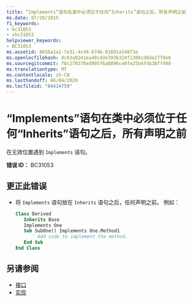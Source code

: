 ```yaml
---
title: “Implements”语句在类中必须位于任何“Inherits”语句之后，所有声明之前
ms.date: 07/20/2015
f1_keywords:
- bc31053
- vbc31053
helpviewer_keywords:
- BC31053
ms.assetid: 8036a1a1-7e31-4c49-b74b-01601a548f3e
ms.openlocfilehash: 8c03a0241ea48c43e393b324f1306cd8de27f8e6
ms.sourcegitcommit: f8c270376ed905f6a8896ce0fe25b4f4b38ff498
ms.translationtype: MT
ms.contentlocale: zh-CN
ms.lasthandoff: 06/04/2020
ms.locfileid: "84414759"
---
```

# <a name="implements-statement-must-follow-any-inherits-statement-and-precede-all-declarations-in-a-class"></a>“Implements”语句在类中必须位于任何“Inherits”语句之后，所有声明之前
在无效位置遇到 `Implements` 语句。  
  
 **错误 ID：** BC31053  
  
## <a name="to-correct-this-error"></a>更正此错误  
  
- 将 `Implements` 语句放在 `Inherits` 语句之后，任何声明之前。 例如：  
  
    ```vb  
    Class Derived  
       Inherits Base  
       Implements One  
       Sub SubOne() Implements One.Method1  
          ' Add code to implement the method.  
       End Sub  
    End Class  
    ```  
  
## <a name="see-also"></a>另请参阅

- [接口](../programming-guide/language-features/interfaces/index.md)
- [实现](../language-reference/statements/implements-clause.md)
